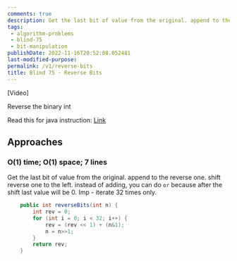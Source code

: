 ```yaml
---
comments: true
description: Get the last bit of value from the original. append to the reverse one. shift reverse one to the left. instead of adding, you can do `or` because after the shift last value will be 0. Imp - iterate 32 times only.
tags:
 - algorithm-problems
 - blind-75
 - bit-manipulation
publishDate: 2022-11-16T20:52:08.052481
last-modified-purpose:
permalink: /v1/reverse-bits
title: Blind 75 - Reverse Bits
---
```


[Video]

Reverse the binary int

Read this for java instruction: [Link](https://leetcode.com/problems/reverse-bits/)

## Approaches

### O(1) time; O(1) space; 7 lines

Get the last bit of value from the original. append to the reverse one. shift reverse one to the left. instead of adding, you can do `or` because after the shift last value will be 0. Imp - iterate 32 times only.

```java
    public int reverseBits(int n) {
        int rev = 0;
        for (int i = 0; i < 32; i++) {
            rev = (rev << 1) + (n&1);            
            n = n>>1;
        }
        return rev;
    }
```